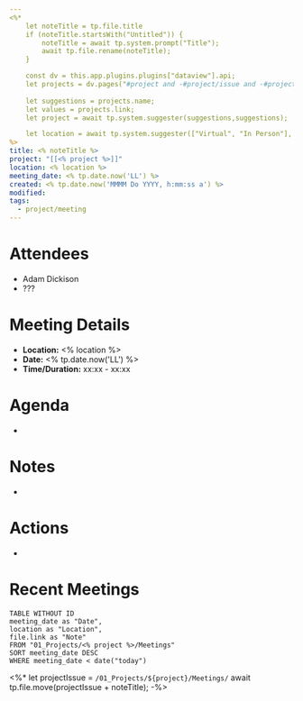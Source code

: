 ```yaml
---
<%*
	let noteTitle = tp.file.title
	if (noteTitle.startsWith("Untitled")) {
		noteTitle = await tp.system.prompt("Title");
		await tp.file.rename(noteTitle);
	} 

	const dv = this.app.plugins.plugins["dataview"].api;	
	let projects = dv.pages("#project and -#project/issue and -#project/meeting").file.sort(n => n.name);
	
	let suggestions = projects.name;
	let values = projects.link;
	let project = await tp.system.suggester(suggestions,suggestions);	

	let location = await tp.system.suggester(["Virtual", "In Person"], ["Virtual", "In Person"])
%>
title: <% noteTitle %> 
project: "[[<% project %>]]"
location: <% location %>
meeting_date: <% tp.date.now('LL') %>
created: <% tp.date.now('MMMM Do YYYY, h:mm:ss a') %>
modified: 
tags:
  - project/meeting
---
```

# Attendees
- Adam Dickison
- ???

# Meeting Details
- **Location:** <% location %>
- **Date:** <% tp.date.now('LL') %>
- **Time/Duration:** xx:xx - xx:xx

# Agenda
- 

# Notes
- 

# Actions
- 

# Recent Meetings
```dataview
TABLE WITHOUT ID
meeting_date as "Date",
location as "Location",
file.link as "Note"
FROM "01_Projects/<% project %>/Meetings"
SORT meeting_date DESC
WHERE meeting_date < date("today")
```

<%*
let projectIssue = `/01_Projects/${project}/Meetings/` 
await tp.file.move(projectIssue + noteTitle);
-%>